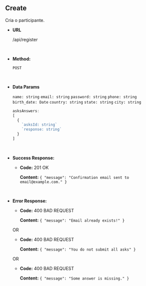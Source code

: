 ## **Create**

Cria o participante.

- **URL**

  /api/register

</br>

- **Method:**

  `POST`

</br>

- **Data Params**

  `name: string`
  `email: string`
  `password: string`
  `phone: string`
  `birth_date: Date`
  `country: string`
  `state: string`
  `city: string`
  ```ts 
  asksAnswers: 
  [ 
    {
      `asksId: string`
      `response: string`
    } 
  ]
  ```


</br>

- **Success Response:**

  - **Code:** 201 OK

    **Content:** `{ "message": "Confirmation email sent to email@example.com." }`

</br>

- **Error Response:**

  - **Code:** 400 BAD REQUEST

    **Content:** `{ "message": "Email already exists!" }`

  OR

  - **Code:** 400 BAD REQUEST

    **Content:** `{ "message": "You do not submit all asks" }`

  OR

  - **Code:** 400 BAD REQUEST

    **Content:** `{ "message": "Some answer is missing." }`
